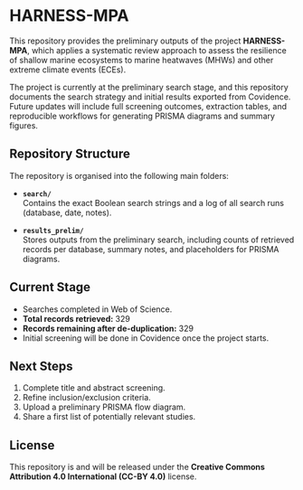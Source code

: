 # HARNESS-MPA

This repository provides the preliminary outputs of the project **HARNESS-MPA**, which applies a systematic review approach to assess the resilience of shallow marine ecosystems to marine heatwaves (MHWs) and other extreme climate events (ECEs).

The project is currently at the preliminary search stage, and this repository documents the search strategy and initial results exported from Covidence. Future updates will include full screening outcomes, extraction tables, and reproducible workflows for generating PRISMA diagrams and summary figures.

## Repository Structure

The repository is organised into the following main folders:

- **`search/`**  
  Contains the exact Boolean search strings and a log of all search runs (database, date, notes).

- **`results_prelim/`**  
  Stores outputs from the preliminary search, including counts of retrieved records per database, summary notes, and placeholders for PRISMA diagrams.

## Current Stage

- Searches completed in  Web of Science.  
- **Total records retrieved:** 329  
- **Records remaining after de-duplication:** 329  
- Initial screening will be done in Covidence once the project starts.  

## Next Steps

1. Complete title and abstract screening.  
2. Refine inclusion/exclusion criteria.  
3. Upload a preliminary PRISMA flow diagram.  
4. Share a first list of potentially relevant studies.  

## License

This repository is and will be released under the **Creative Commons Attribution 4.0 International (CC-BY 4.0)** license. 
